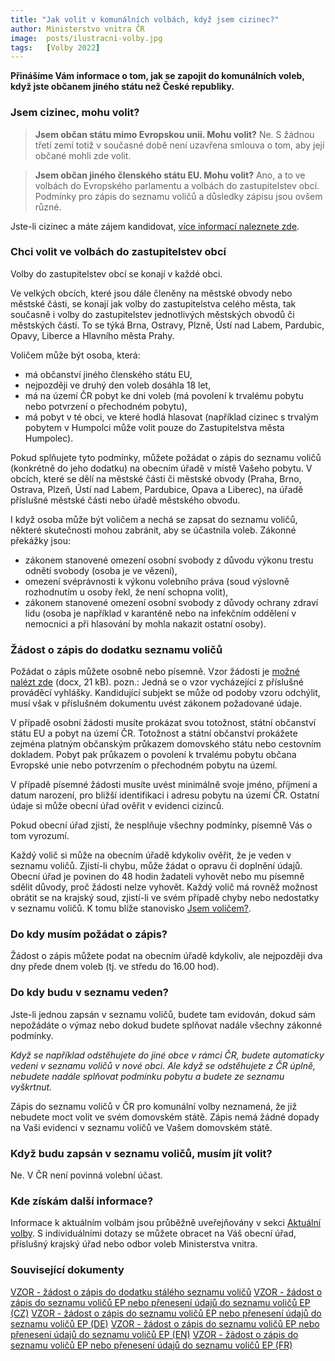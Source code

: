 ```yaml
---
title: "Jak volit v komunálních volbách, když jsem cizinec?"
author: Ministerstvo vnitra ČR
image: 	posts/ilustracni-volby.jpg
tags:   [Volby 2022]
---
```


**Přinášíme Vám informace o tom, jak se zapojit do komunálních voleb, když jste občanem jiného státu než České republiky.** 

### Jsem cizinec, mohu volit?
>**Jsem občan státu mimo Evropskou unii. Mohu volit?**
Ne. S žádnou třetí zemí totiž v současné době není uzavřena smlouva o tom, aby její občané mohli zde volit.

>**Jsem občan jiného členského státu EU. Mohu volit?**
Ano, a to ve volbách do Evropského parlamentu a volbách do zastupitelstev obcí. Podmínky pro zápis do seznamu voličů a důsledky zápisu jsou ovšem různé.

Jste-li cizinec a máte zájem kandidovat, [více informací naleznete zde](https://www.mvcr.cz/volby/clanek/jsem-cizinec-for-foreigners.aspx).

### Chci volit ve volbách do zastupitelstev obcí

Volby do zastupitelstev obcí se konají v každé obci.

Ve velkých obcích, které jsou dále členěny na městské obvody nebo městské části, se konají jak volby do zastupitelstva celého města, tak současně i volby do zastupitelstev jednotlivých městských obvodů či městských částí. To se týká Brna, Ostravy, Plzně, Ústí nad Labem, Pardubic, Opavy, Liberce a Hlavního města Prahy.

Voličem může být osoba, která:
- má občanství jiného členského státu EU,
- nejpozději ve druhý den voleb dosáhla 18 let,
- má na území ČR pobyt ke dni voleb (má povolení k trvalému pobytu nebo potvrzení o přechodném pobytu),
- má pobyt v té obci, ve které hodlá hlasovat (například cizinec s trvalým pobytem v Humpolci může volit pouze do Zastupitelstva města Humpolec).
 
Pokud splňujete tyto podmínky, můžete požádat o zápis do seznamu voličů (konkrétně do jeho dodatku) na obecním úřadě v místě Vašeho pobytu. V obcích, které se dělí na městské části či městské obvody (Praha, Brno, Ostrava, Plzeň, Ústí nad Labem, Pardubice, Opava a Liberec), na úřadě příslušné městské části nebo úřadě městského obvodu.

I když osoba může být voličem a nechá se zapsat do seznamu voličů, některé skutečnosti mohou zabránit, aby se účastnila voleb. Zákonné překážky jsou:
- zákonem stanovené omezení osobní svobody z důvodu výkonu trestu odnětí svobody (osoba je ve vězení),
- omezení svéprávnosti k výkonu volebního práva (soud výslovně rozhodnutím u osoby řekl, že není schopna volit),
- zákonem stanovené omezení osobní svobody z důvody ochrany zdraví lidu (osoba je například v karanténě nebo na infekčním oddělení v nemocnici a při hlasování by mohla nakazit ostatní osoby).

### Žádost o zápis do dodatku seznamu voličů

Požádat o zápis můžete osobně nebo písemně. Vzor žádosti je [možné nalézt zde](https://www.mvcr.cz/volby/soubor/vzor-zadost-o-zapis-do-dodatku-staleho-seznamu-volicu.aspx) (docx, 21 kB). pozn.: Jedná se o vzor vycházející z příslušné prováděcí vyhlášky. Kandidující subjekt se může od podoby vzoru odchýlit, musí však v příslušném dokumentu uvést zákonem požadované údaje.

V případě osobní žádosti musíte prokázat svou totožnost, státní občanství státu EU a pobyt na území ČR. Totožnost a státní občanství prokážete zejména platným občanským průkazem domovského státu nebo cestovním dokladem. Pobyt pak průkazem o povolení k trvalému pobytu občana Evropské unie nebo potvrzením o přechodném pobytu na území.

V případě písemné žádosti musíte uvést minimálně svoje jméno, příjmení a datum narození, pro bližší identifikaci i adresu pobytu na území ČR. Ostatní údaje si může obecní úřad ověřit v evidenci cizinců.

Pokud obecní úřad zjistí, že nesplňuje všechny podmínky, písemně Vás o tom vyrozumí.

Každý volič si může na obecním úřadě kdykoliv ověřit, že je veden v seznamu voličů. Zjistí-li chybu, může žádat o opravu či doplnění údajů. Obecní úřad je povinen do 48 hodin žadateli vyhovět nebo mu písemně sdělit důvody, proč žádosti nelze vyhovět. Každý volič má rovněž možnost obrátit se na krajský soud, zjistí-li ve svém případě chyby nebo nedostatky v seznamu voličů. K tomu blíže stanovisko [Jsem voličem?](https://www.mvcr.cz/volby/clanek/jsem-volicem.aspx).

### Do kdy musím požádat o zápis?
Žádost o zápis můžete podat na obecním úřadě kdykoliv, ale nejpozději dva dny přede dnem voleb (tj. ve středu do 16.00 hod).

### Do kdy budu v seznamu veden?
Jste-li jednou zapsán v seznamu voličů, budete tam evidován, dokud sám nepožádáte o výmaz nebo dokud budete splňovat nadále všechny zákonné podmínky.

*Když se například odstěhujete do jiné obce v rámci ČR, budete automaticky vedeni v seznamu voličů v nové obci. Ale když se odstěhujete z ČR úplně, nebudete nadále splňovat podmínku pobytu a budete ze seznamu vyškrtnut.*

Zápis do seznamu voličů v ČR pro komunální volby neznamená, že již nebudete moct volit ve svém domovském státě. Zápis nemá žádné dopady na Vaši evidenci v seznamu voličů ve Vašem domovském státě.

### Když budu zapsán v seznamu voličů, musím jít volit?

Ne. V ČR není povinná volební účast.

### Kde získám další informace?

Informace k aktuálním volbám jsou průběžně uveřejňovány v sekci [Aktuální volby](https://www.mvcr.cz/volby/vyhlasene-volby.aspx). S individuálními dotazy se můžete obracet na Váš obecní úřad, příslušný krajský úřad nebo odbor voleb Ministerstva vnitra.

### Související dokumenty
[VZOR - žádost o zápis do dodatku stálého seznamu voličů](https://www.mvcr.cz/volby/soubor/vzor-zadost-o-zapis-do-dodatku-staleho-seznamu-volicu.aspx)
[VZOR - žádost o zápis do seznamu voličů EP nebo přenesení údajů do seznamu voličů EP (CZ)](https://www.mvcr.cz/volby/soubor/vzor-zadost-o-zapis-do-seznamu-volicu-ep-nebo-preneseni-udaju-do-seznamu-volicu-ep-cz.aspx)
[VZOR - žádost o zápis do seznamu voličů EP nebo přenesení údajů do seznamu voličů EP (DE)](https://www.mvcr.cz/volby/soubor/vzor-zadost-o-zapis-do-seznamu-volicu-ep-nebo-preneseni-udaju-do-seznamu-volicu-ep-de.aspx)
[VZOR - žádost o zápis do seznamu voličů EP nebo přenesení údajů do seznamu voličů EP (EN)](https://www.mvcr.cz/volby/soubor/vzor-zadost-o-zapis-do-seznamu-volicu-ep-nebo-preneseni-udaju-do-seznamu-volicu-ep-en.aspx)
[VZOR - žádost o zápis do seznamu voličů EP nebo přenesení údajů do seznamu voličů EP (FR)](https://www.mvcr.cz/volby/soubor/vzor-zadost-o-zapis-do-seznamu-volicu-ep-nebo-preneseni-udaju-do-seznamu-volicu-ep-fr.aspx)
